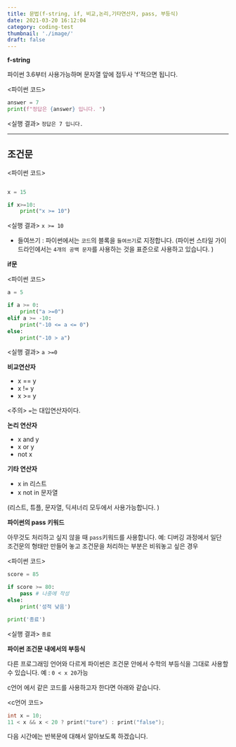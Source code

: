 ```yaml
---
title: 문법(f-string, if, 비교,논리,기타연산자, pass, 부등식)
date: 2021-03-20 16:12:04
category: coding-test
thumbnail: './image/'
draft: false
---
```


**f-string**

파이썬 3.6부터 사용가능하며 문자열 앞에 접두사 'f'적으면 됩니다.

<파이썬 코드>

```python
answer = 7
print(f"정답은 {answer} 입니다. ")
```

<실행 결과>
`정답은 7 입니다.`

<hr/>

## 조건문

<파이썬 코드>

```python

x = 15

if x>=10:
    print("x >= 10")
```

<실행 결과>
`x >= 10`

- 들여쓰기 : 파이썬에서는 `코드`의 블록을 `들여쓰기`로 지정합니다.
  (파이썬 스타일 가이드라인에서는 `4개의 공백 문자`를 사용하는 것을 표준으로 사용하고 있습니다. )

**if문**

<파이썬 코드>

```python
a = 5

if a >= 0:
    print("a >=0")
elif a >= -10:
    print("-10 <= a <= 0")
else:
    print("-10 > a")
```

<실행 결과>
`a >=0`

**비교연산자**

- x == y
- x != y
- x >= y

<주의>
`=`는 대입연산자이다.

**논리 연산자**

- x and y
- x or y
- not x

**기타 연산자**

- x in 리스트
- x not in 문자열

(리스트, 튜플, 문자열, 딕셔너리 모두에서 사용가능합니다. )

**파이썬의 pass 키워드**

아무것도 처리하고 싶지 않을 때 `pass`키워드를 사용합니다.
예: 디버깅 과정에서 일단 조건문의 형태만 만들어 놓고 조건문을 처리하는 부분은 비워놓고 싶은 경우

<파이썬 코드>

```python
score = 85

if score >= 80:
    pass # 나중에 작성
else:
    print('성적 낮음')

print('종료')
```

<실행 결과>
`종료`

**파이썬 조건문 내에서의 부등식**

다른 프로그래밍 언어와 다르게 파이썬은 조건문 안에서 수학의 부등식을 그대로 사용할 수 있습니다.
예 : `0 < x 20`가능

c언어 에서 같은 코드를 사용하고자 한다면 아래와 같습니다.

<c언어 코드>

```c
int x = 10;
11 < x && x < 20 ? print("ture") : print("false");
```

다음 시간에는 반복문에 대해서 알아보도록 하겠습니다.

